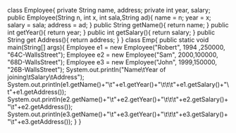 class Employee{
private String name, address;
private int year, salary;
public Employee(String n, int x, int sala,String ad){
name = n;
year = x;
salary = sala;
address = ad;
}
public String getName(){
return name;
}
public int getYear(){
return year;
}
public int getSalary(){
return salary;
}
public String get Address(){
return address;
}
}
class Emp{
public static void main(String[] args){
Employee e1 = new Employee("Robert", 1994 ,250000, "64C-WallsStreet");
Employee e2 = new Employee("Sam", 2000,100000, "68D-WallsStreet");
Employee e3 = new Employee("John", 1999,150000, "26B-WallsStreet");
System.out.println("Name\tYear of joining\tSalary\tAddress");
System.out.println(e1.getName()+"\t"+e1.getYear()+"\t\t\t"+e1.getSalary()+"\t"+e1.getAddress());
System.out.println(e2.getName()+"\t"+e2.getYear()+"\t\t\t"+e2.getSalary()+"\t"+e2.getAddress());
System.out.println(e3.getName()+"\t"+e3.getYear()+"\t\t\t"+e3.getSalary()+"\t"+e3.getAddress());
}
}


